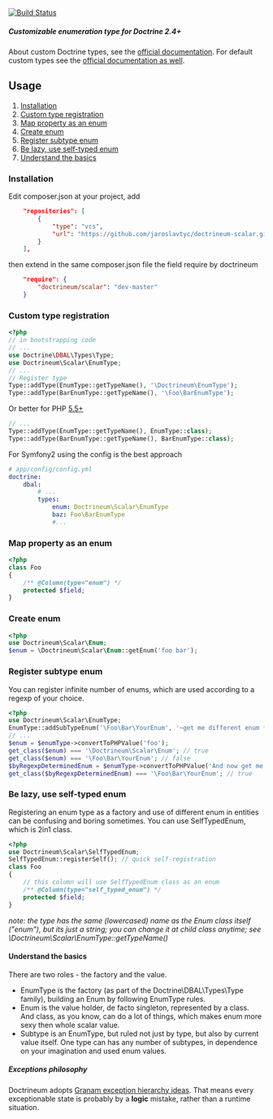 [![Build Status](https://travis-ci.org/jaroslavtyc/doctrineum-scalar.svg?branch=master)](https://travis-ci.org/jaroslavtyc/doctrineum-scalar)

##### Customizable enumeration type for Doctrine 2.4+

About custom Doctrine types, see the [official documentation](http://doctrine-orm.readthedocs.org/en/latest/cookbook/custom-mapping-types.html).
For default custom types see the [official documentation as well](http://doctrine-dbal.readthedocs.org/en/latest/reference/types.html).

## <span id="usage">Usage</span>
1. [Installation](#installation)
2. [Custom type registration](#custom-type-registration)
3. [Map property as an enum](#map-property-as-an-enum)
4. [Create enum](#create-enum)
5. [Register subtype enum](#register-subtype-enum)
6. [Be lazy, use self-typed enum](#be-lazy-use-self-typed-enum)
7. [Understand the basics](#understand-the-basics)

### <span id="installation">Installation</span>
Edit composer.json at your project, add
```json
    "repositories": [
        {
            "type": "vcs",
            "url": "https://github.com/jaroslavtyc/doctrineum-scalar.git"
        }
    ],
```
then extend in the same composer.json file the field require by doctrineum
```json
    "require": {
        "doctrineum/scalar": "dev-master"
    }
```

### Custom type registration

```php
<?php
// in bootstrapping code
// ...
use Doctrine\DBAL\Types\Type;
use Doctrineum\Scalar\EnumType;
// ...
// Register type
Type::addType(EnumType::getTypeName(), '\Doctrineum\EnumType');
Type::addType(BarEnumType::getTypeName(), '\Foo\BarEnumType');
```

Or better for PHP [5.5+](http://php.net/manual/en/language.oop5.basic.php#language.oop5.basic.class.class)
```php
// ...
Type::addType(EnumType::getTypeName(), EnumType::class);
Type::addType(BarEnumType::getTypeName(), BarEnumType::class);
```

For Symfony2 using the config is the best approach

```yaml
# app/config/config.yml
doctrine:
    dbal:
        # ...
        types:
            enum: Doctrineum\Scalar\EnumType
            baz: Foo\BarEnumType
            #...
```

### Map property as an enum
```php
<?php
class Foo
{
    /** @Column(type="enum") */
    protected $field;
}
```

### Create enum
```php
<?php
use Doctrineum\Scalar\Enum;
$enum = \Doctrineum\Scalar\Enum::getEnum('foo bar');
```

### Register subtype enum
You can register infinite number of enums, which are used according to a regexp of your choice.
```php
<?php
use Doctrineum\Scalar\EnumType;
EnumType::addSubTypeEnum('\Foo\Bar\YourEnum', '~get me different enum for this value~');
// ...
$enum = $enumType->convertToPHPValue('foo');
get_class($enum) === '\Doctrineum\Scalar\Enum'; // true
get_class($enum) === '\Foo\Bar\YourEnum'; // false
$byRegexpDeterminedEnum = $enumType->convertToPHPValue('And now get me different enum for this value.');
get_class($byRegexpDeterminedEnum) === '\Foo\Bar\YourEnum'; // true
```

### Be lazy, use self-typed enum
Registering an enum type as a factory and use of different enum in entities can be confusing and boring sometimes. 
You can use SelfTypedEnum, which is 2in1 class.
```php
<?php
use Doctrineum\Scalar\SelfTypedEnum;
SelfTypedEnum::registerSelf(); // quick self-registration
class Foo
{
    // this column will use SelfTypedEnum class as an enum
    /** @Column(type="self_typed_enum") */
    protected $field;
}
```

*note: the type has the same (lowercased) name as the Enum class itself ("enum"), but its just a string; you can change it at child class anytime; see \Doctrineum\Scalar\EnumType::getTypeName()*

#### Understand the basics
There are two roles - the factory and the value.
 - EnumType is the factory (as part of the Doctrine\DBAL\Types\Type family), building an Enum by following EnumType rules.
 - Enum is the value holder, de facto singleton, represented by a class. And class, as you know, can do a lot of things, which makes enum more sexy then whole scalar value.
 - Subtype is an EnumType, but ruled not just by type, but also by current value itself. One type can has any number of subtypes, in dependence on your imagination and used enum values.

##### Exceptions philosophy
Doctrineum adopts [Granam exception hierarchy ideas](https://github.com/jaroslavtyc/granam-exception-hierarchy).
That means every exceptionable state is probably by a **logic** mistake, rather than a runtime situation.
